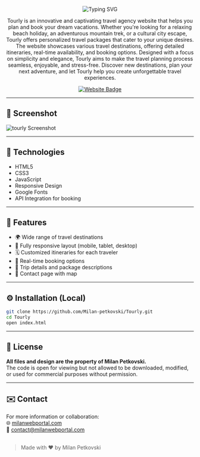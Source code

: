 <p align="center">
  <img src="https://readme-typing-svg.herokuapp.com?font=Fira+Code&size=35&duration=4000&pause=1000&color=3b79c9&center=true&vCenter=true&width=500&lines=Tourly+Travel+Agency;Explore+the+World;Perfect+Travel+Partner" alt="Typing SVG" />
</p>

<p align="center">
  Tourly is an innovative and captivating travel agency website that helps you plan and book your dream vacations. Whether you're looking for a relaxing beach holiday, an adventurous mountain trek, or a cultural city escape, Tourly offers personalized travel packages that cater to your unique desires. The website showcases various travel destinations, offering detailed itineraries, real-time availability, and booking options. Designed with a focus on simplicity and elegance, Tourly aims to make the travel planning process seamless, enjoyable, and stress-free. Discover new destinations, plan your next adventure, and let Tourly help you create unforgettable travel experiences.
</p>

<p align="center">
  <a href="https://tourly.milanwebportal.com">
    <img src="https://img.shields.io/badge/Visit-soon-3b79c9?style=for-the-badge&logo=google-chrome&logoColor=white" alt="Website Badge">
  </a>
</p>

<hr>

## 📸 Screenshot

![tourly Screenshot](https://i.postimg.cc/CKZ0rcgT/tourly.jpg)

<hr>

## 🚀 Technologies

- HTML5  
- CSS3  
- JavaScript  
- Responsive Design  
- Google Fonts  
- API Integration for booking

<hr>

## 🎯 Features

- 🌍 Wide range of travel destinations
- 📱 Fully responsive layout (mobile, tablet, desktop)
- 🗓️ Customized itineraries for each traveler
- 🛫 Real-time booking options
- 📝 Trip details and package descriptions
- 📍 Contact page with map

<hr>

## ⚙️ Installation (Local)

```bash
git clone https://github.com/Milan-petkovski/Tourly.git
cd Tourly
open index.html
```

<hr>

## 📄 License

**All files and design are the property of Milan Petkovski.**
<br>
The code is open for viewing but not allowed to be downloaded, modified, or used for commercial purposes without permission.

<hr>

## ✉️ Contact

For more information or collaboration:
<br>
🌐 [milanwebportal.com](https://milanwebportal.com)
<br>
📧 [contact@milanwebportal.com](mailto:contact@milanwebportal.com)
<br><br>

> Made with ❤️ by Milan Petkovski
